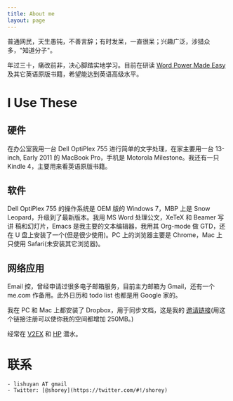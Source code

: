 ```yaml
---
title: About me
layout: page
---
```


普通网民，天生愚钝，不善言辞；有时发呆，一直很呆；兴趣广泛，涉猎众多，"知道分子"。

年过三十，痛改前非，决心脚踏实地学习。目前在研读
[Word Power Made Easy](http://www.amazon.cn/Word-Power-Made-Easy-The-Complete-Handbook-for-Building-a-Superior-Vocabulary-Lewis-Norman/dp/067174190X/ref=sr_1_1?ie=UTF8&qid=1332423432&sr=8-1)
及其它英语原版书籍，希望能达到英语高级水平。

# I Use These #

## 硬件 ##

在办公室我用一台 Dell OptiPlex 755 进行简单的文字处理，在家主要用一台 13-inch, Early 2011 的 MacBook Pro，手机是 Motorola Milestone。我还有一只 Kindle 4，主要用来看英语原版书籍。

## 软件 ##

Dell OptiPlex 755 的操作系统是 OEM 版的 Windows 7，MBP 上是 Snow
Leopard，升级到了最新版本。我用 MS Word 处理公文，XeTeX 和 Beamer 写讲
稿和幻灯片，Emacs 是我主要的文本编辑器，我用其 Org-mode 做 GTD，还在 U
盘上安装了一个(但是很少使用)。PC 上的浏览器主要是 Chrome，Mac 上只使用
Safari(未安装其它浏览器)。

## 网络应用 ##

Email 控，曾经申请过很多电子邮箱服务，目前主力邮箱为 Gmail，还有一个
me.com 作备用。此外日历和 todo list 也都是用 Google 家的。

我在 PC 和 Mac 上都安装了 Dropbox，用于同步文档，这是我的
[邀请链接](http://db.tt/KWBVCt2)(用这个链接注册可以使你我的空间都增加
250MB。)

经常在 [V2EX](http://v2ex.com) 和 [HP](http://hi-pda.com/forum/) 潜水。

# 联系 #

	- lishuyan AT gmail
	- Twitter: [@shorey](https://twitter.com/#!/shorey)

